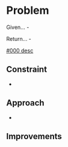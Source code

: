 
# Problem
Given...
    -

Return...
    -

[\#000 desc]()

## Constraint
-

## Approach
-

## Improvements

